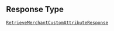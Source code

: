 ## Response Type

[`RetrieveMerchantCustomAttributeResponse`](../../doc/models/retrieve-merchant-custom-attribute-response.md)
